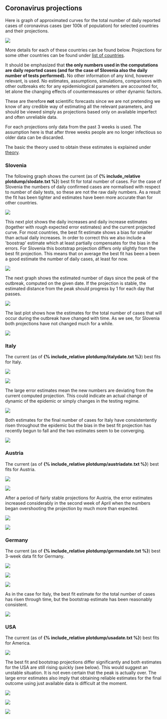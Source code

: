 ## Coronavirus projections

Here is graph of approximated curves for the total number of daily reported cases of coronavirus cases (per 100k of population) for selected countries and their projections.

![](plotdump/scprojplots.png)

More details for each of these countries can be found below. Projections for some other countries can be found under [list of countries](list.md). 

It should be emphasized that **the only numbers used in the computations are daily reported cases (and for the case of Slovenia also the daily number of tests performed).** No other information of any kind, however relevant, is used. No estimates, assumptions, simulations, comparisons with other outbreaks etc for any epidemiological parameters are accounted for, let alone the changing effects of countermeasures or other dynamic factors.

These are therefore **not** scientific forecasts since we are not pretending we know of any credible way of estimating all the relevant parameters, and should be viewed simply as projections based only on available imperfect and often unreliable data.

For each projections only data from the past 3 weeks is used. The assumption here is that after three weeks people are no longer infectious so older data can be discarded.

The basic the theory used to obtain these estimates is explained under [theory](theory.md). 

### Slovenia

The following graph shows the current (as of **{% include_relative plotdump/slodate.txt %}**) best fit for total number of cases. For the case of Slovenia the numbers of daily confirmed cases are normalised with respect to number of daily tests, so these are not the raw daily numbers. As a result the fit has been tighter and estimates have been more accurate than for other countries. 

![](plotdump/slologgraf.png)

This next plot shows the daily increases and daily increase estimates (together with rough expected error estimates) and the current projected curve. For most countries, the best fit estimate shows a bias for smaller than actual daily increases. In order to correct this we also include a 'boostrap' estimate which at least partially compensates for the bias in the errors. For Slovenia this bootstrap projection differs only slightly from the best fit projection. This means that on average the best fit has been a been a good estimate the number of daily cases, at least for now.

![](plotdump/slograf.png)

The next graph shows the estimated number of days since the peak of the outbreak, computed on the given date. If the projection is stable, the estimated distance from the peak should progress by 1 for each day that passes.

![](plotdump/slodfgraf.png) 

The last plot shows how the estimates for the total number of cases that will occur during the outbreak have changed with time. As we see, for Slovenia both projections have not changed much for a while. 

![](plotdump/slofinalplot.png)

### Italy

The current (as of **{% include_relative plotdump/italydate.txt %}**) best fits for Italy.

![](plotdump/italyloggraf.png) 

![](plotdump/italygraf.png)

The large error estimates mean the new numbers are deviating from the current computed projection. This could indicate an actual change of dynamic of the epidemic or simply changes in the testing regime.

![](plotdump/italydfgraf.png)

Both estimates for the final number of cases for Italy have consistentently risen throughout the epidemic but the bias in the best fit projection has recently begun to fall and the two estimates seem to be converging.

![](plotdump/italyfinalplot.png)

### Austria

The current (as of **{% include_relative plotdump/austriadate.txt %}**) best fits for Austria.

![](plotdump/austrialoggraf.png)

![](plotdump/austriagraf.png)

After a period of fairly stable projections for Austria, the error estimates increased considerably in the second week of April when the numbers began overshooting the projection by much more than expected.

![](plotdump/austriadfgraf.png)

![](plotdump/austriafinalplot.png)

### Germany

The current (as of **{% include_relative plotdump/germandate.txt %}**) best 3-week data fit for Germany.

![](plotdump/germanloggraf.png)

![](plotdump/germangraf.png)

![](plotdump/germandfgraf.png)

As in the case for Italy, the best fit estimate for the total number of cases has risen through time, but the bootstrap estimate has been reasonably consistent.

![](plotdump/germanfinalplot.png)

### USA

The current (as of **{% include_relative plotdump/usadate.txt %}**) best fits for America.

![](plotdump/usaloggraf.png)

The best fit and bootstrap projections differ significantly and both estimates for the USA are still rising quickly (see below). This would suggest an unstable situation. It is not even certain that the peak is actually over. The large error estimates also imply that obtaining reliable estimates for the final outcome using just available data is difficult at the moment.

![](plotdump/usagraf.png)

![](plotdump/usadfgraf.png)

![](plotdump/usafinalplot.png)
